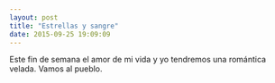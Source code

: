 ```yaml
---
layout: post
title: "Estrellas y sangre"
date: 2015-09-25 19:09:09
---
```


Este fin de semana el amor de mi vida y yo tendremos una romántica velada.
Vamos al pueblo.
